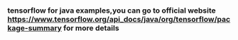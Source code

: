 ### tensorflow for java examples,you can go to official website https://www.tensorflow.org/api_docs/java/org/tensorflow/package-summary for more details